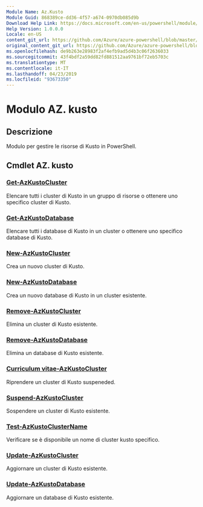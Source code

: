 ```yaml
---
Module Name: Az.Kusto
Module Guid: 868389ce-dd36-4f57-a674-0970db085d9b
Download Help Link: https://docs.microsoft.com/en-us/powershell/module/az.kusto
Help Version: 1.0.0.0
Locale: en-US
content_git_url: https://github.com/Azure/azure-powershell/blob/master/src/Kusto/Kusto/help/Az.Kusto.md
original_content_git_url: https://github.com/Azure/azure-powershell/blob/master/src/Kusto/Kusto/help/Az.Kusto.md
ms.openlocfilehash: de9b263e28983f2af4efb9ad5d4b3c06f2636033
ms.sourcegitcommit: 43f4bdf2a59dd82fd881512aa9761bf72eb5703c
ms.translationtype: MT
ms.contentlocale: it-IT
ms.lasthandoff: 04/23/2019
ms.locfileid: "93673350"
---
```

# Modulo AZ. kusto
## Descrizione
Modulo per gestire le risorse di Kusto in PowerShell.

## Cmdlet AZ. kusto
### [Get-AzKustoCluster](Get-AzKustoCluster.md)
Elencare tutti i cluster di Kusto in un gruppo di risorse o ottenere uno specifico cluster di Kusto.

### [Get-AzKustoDatabase](Get-AzKustoDatabase.md)
Elencare tutti i database di Kusto in un cluster o ottenere uno specifico database di Kusto.

### [New-AzKustoCluster](New-AzKustoCluster.md)
Crea un nuovo cluster di Kusto.

### [New-AzKustoDatabase](New-AzKustoDatabase.md)
Crea un nuovo database di Kusto in un cluster esistente.

### [Remove-AzKustoCluster](Remove-AzKustoCluster.md)
Elimina un cluster di Kusto esistente.

### [Remove-AzKustoDatabase](Remove-AzKustoDatabase.md)
Elimina un database di Kusto esistente.

### [Curriculum vitae-AzKustoCluster](Resume-AzKustoCluster.md)
Riprendere un cluster di Kusto suspeneded.

### [Suspend-AzKustoCluster](Suspend-AzKustoCluster.md)
Sospendere un cluster di Kusto esistente.

### [Test-AzKustoClusterName](Test-AzKustoClusterName.md)
Verificare se è disponibile un nome di cluster kusto specifico.

### [Update-AzKustoCluster](Update-AzKustoCluster.md)
Aggiornare un cluster di Kusto esistente.

### [Update-AzKustoDatabase](Update-AzKustoDatabase.md)
Aggiornare un database di Kusto esistente.

